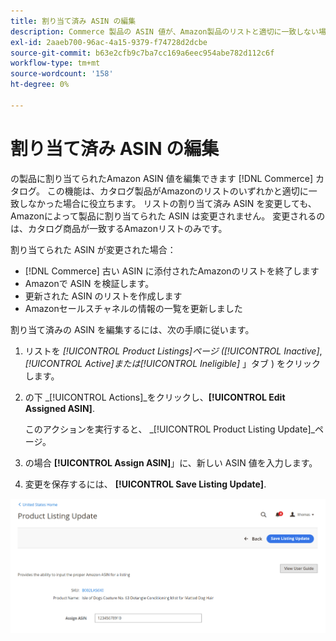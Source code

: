 ```yaml
---
title: 割り当て済み ASIN の編集
description: Commerce 製品の ASIN 値が、Amazon製品のリストと適切に一致しない場合は、変更します。
exl-id: 2aaeb700-96ac-4a15-9379-f74728d2dcbe
source-git-commit: b63e2cfb9c7ba7cc169a6eec954abe782d112c6f
workflow-type: tm+mt
source-wordcount: '158'
ht-degree: 0%

---
```


# 割り当て済み ASIN の編集

の製品に割り当てられたAmazon ASIN 値を編集できます [!DNL Commerce] カタログ。 この機能は、カタログ製品がAmazonのリストのいずれかと適切に一致しなかった場合に役立ちます。 リストの割り当て済み ASIN を変更しても、Amazonによって製品に割り当てられた ASIN は変更されません。 変更されるのは、カタログ商品が一致するAmazonリストのみです。

割り当てられた ASIN が変更された場合：

- [!DNL Commerce] 古い ASIN に添付されたAmazonのリストを終了します
- Amazonで ASIN を検証します。
- 更新された ASIN のリストを作成します
- Amazonセールスチャネルの情報の一覧を更新しました

割り当て済みの ASIN を編集するには、次の手順に従います。

1. リストを _[!UICONTROL Product Listings]_ページ (_[!UICONTROL Inactive]_, _[!UICONTROL Active]_または_[!UICONTROL Ineligible]_ 」タブ ) をクリックします。

1. の下 _[!UICONTROL Actions]_をクリックし、**[!UICONTROL Edit Assigned ASIN]**.

   このアクションを実行すると、 _[!UICONTROL Product Listing Update]_ページ。

1. の場合 **[!UICONTROL Assign ASIN]**」に、新しい ASIN 値を入力します。

1. 変更を保存するには、 **[!UICONTROL Save Listing Update]**.

![割り当て済み ASIN の編集](assets/amazon-assigned-asin-edit.png)

